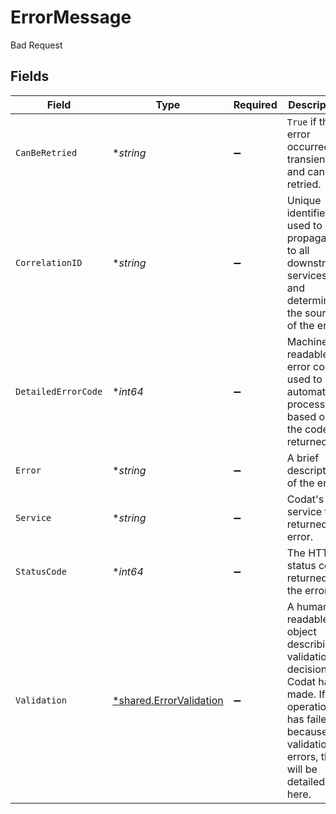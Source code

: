# ErrorMessage

Bad Request


## Fields

| Field                                                                                                                                                        | Type                                                                                                                                                         | Required                                                                                                                                                     | Description                                                                                                                                                  |
| ------------------------------------------------------------------------------------------------------------------------------------------------------------ | ------------------------------------------------------------------------------------------------------------------------------------------------------------ | ------------------------------------------------------------------------------------------------------------------------------------------------------------ | ------------------------------------------------------------------------------------------------------------------------------------------------------------ |
| `CanBeRetried`                                                                                                                                               | **string*                                                                                                                                                    | :heavy_minus_sign:                                                                                                                                           | `True` if the error occurred transiently and can be retried.                                                                                                 |
| `CorrelationID`                                                                                                                                              | **string*                                                                                                                                                    | :heavy_minus_sign:                                                                                                                                           | Unique identifier used to propagate to all downstream services and determine the source of the error.                                                        |
| `DetailedErrorCode`                                                                                                                                          | **int64*                                                                                                                                                     | :heavy_minus_sign:                                                                                                                                           | Machine readable error code used to automate processes based on the code returned.                                                                           |
| `Error`                                                                                                                                                      | **string*                                                                                                                                                    | :heavy_minus_sign:                                                                                                                                           | A brief description of the error.                                                                                                                            |
| `Service`                                                                                                                                                    | **string*                                                                                                                                                    | :heavy_minus_sign:                                                                                                                                           | Codat's service the returned the error.                                                                                                                      |
| `StatusCode`                                                                                                                                                 | **int64*                                                                                                                                                     | :heavy_minus_sign:                                                                                                                                           | The HTTP status code returned by the error.                                                                                                                  |
| `Validation`                                                                                                                                                 | [*shared.ErrorValidation](../../../pkg/models/shared/errorvalidation.md)                                                                                     | :heavy_minus_sign:                                                                                                                                           | A human-readable object describing validation decisions Codat has made. If an operation has failed because of validation errors, they will be detailed here. |